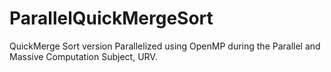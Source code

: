 # ParallelQuickMergeSort
QuickMerge Sort version Parallelized using OpenMP during the Parallel and Massive Computation Subject, URV.
